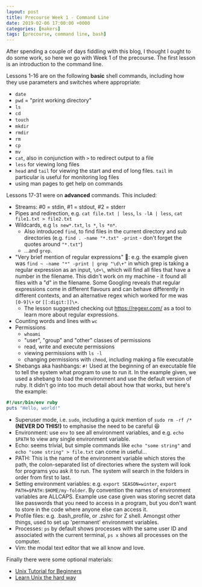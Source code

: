 ```yaml
---
layout: post
title: Precourse Week 1 - Command Line
date: 2019-02-06 17:00:00 +0000
categories: [makers]
tags: [precourse, command line, bash]
---
```

After spending a couple of days fiddling with this blog, I thought I ought to do
some work, so here we go with Week 1 of the precourse. The first lesson is an
introduction to the command line.

Lessons 1-16 are on the following **basic** shell commands, including how they
use parameters and switches where appropriate:
- `date`
- `pwd` = "print working directory"
- `ls`
- `cd`
- `touch`
- `mkdir`
- `rmdir`
- `rm`
- `cp`
- `mv`
- `cat`, also in conjunction with `>` to redirect output to a file
- `less` for viewing long files
- `head` and `tail` for viewing the start and end of long files. `tail` in
particular is useful for monitoring log files
- using man pages to get help on commands

Lessons 17-31 were on **advanced** commands. This included:
- Streams: #0 = stdin, #1 = stdout, #2 = stderr
- Pipes and redirection, e.g. `cat file.txt | less`, `ls -lA | less`, `cat
file1.txt > file2.txt`
- Wildcards, e.g `ls new*.txt`, `ls *`, `ls *n*`.
  - Also introduced `find`, to find files in the current directory and sub
  directories (e.g. `find . -name "*.txt" -print` - don't forget the quotes
  around `"*.txt"`)
  - ...and `grep`. 
- "Very brief mention of regular expressions" 😬: e.g. the example given was
`find ~ -name "*" -print | grep "\d\+"` in which grep is taking a regular
expression as an input, `\d+\`, which will find all files that have a number in
the filename. This didn't work on my machine - it found all files with a "d" in
the filename. Some Googling reveals that regular expressions come in different
flavours and can behave differently in different contexts, and an alternative
regex which worked for me was `[0-9]\+` or
`[[:digit:]]\+`.
  - The lesson suggested checking out <https://regexr.com/> as a tool to learn
  more about regular expressions.
- Counting words and lines with `wc`
- Permissions
  - `whoami`
  - "user", "group" and "other" classes of permissions
  - read, write and execute permissions
  - viewing permissions with `ls -l`
  - changing permissions with `chmod`, including making a file executable
- Shebangs aka hashbangs: `#!` Used at the beginning of an executable file to
tell the system what program to use to run it. In the
example given, we used a shebang to load the environment and use the default
version of ruby. It didn't go into too much detail about how that works, but
here's the example:
```ruby
#!/usr/bin/env ruby
puts "Hello, world!"
```
- Superuser mode, i.e. `sudo`, including a quick mention of `sudo rm -rf /*`
**(NEVER DO THIS!)** to emphasise the need to be careful 😆
- Environment: use `env` to see all environment variables, and e.g. `echo $PATH`
to view any single environment variable.
- Echo: seems trivial, but simple commands like `echo "some string"` and `echo
"some string" > file.txt` can come in useful...
- PATH: This is the name of the environment variable which stores the path, the
colon-separated list
of directories where the system will look for programs you ask it to run. The
system will search in the folders in order from first to last.
- Setting environment variables: e.g. `export SEASON=winter`, `export
PATH=$PATH:$HOME/my-folder`. By convention the names of environment variables
are ALLCAPS. Example use case given was storing secret data like passwords that
you need to access in a program, but you don't want to store in the code where
anyone else can access it.
- Profile files: e.g. .bash\_profile, or .zshrc for Z shell. Amongst other
things, used to set up 'permanent' environment variables.
- Processes: `ps` by default shows processes with the same user ID and
associated with the current terminal, `ps x` shows all processes on the
computer.
- Vim: the modal text editor that we all know and love.

Finally there were some optional materials:
- [Unix Tutorial for Beginners](http://www.ee.surrey.ac.uk/Teaching/Unix/)
- [Learn Unix the hard way](https://learncodethehardway.org/unix/)
